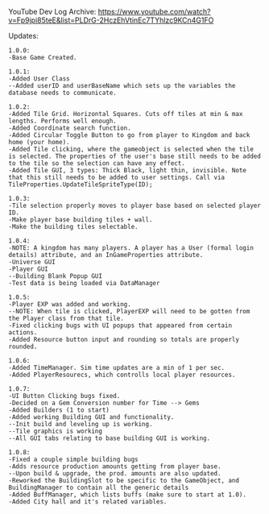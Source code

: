 YouTube Dev Log Archive: https://www.youtube.com/watch?v=Fp9jpi85teE&list=PLDrG-2HczEhVtinEc7TYhlzc9KCn4G1FO

Updates:

    1.0.0:
    -Base Game Created.

    1.0.1:
    -Added User Class
    --Added userID and userBaseName which sets up the variables the database needs to communicate.

    1.0.2:
    -Added Tile Grid. Horizontal Squares. Cuts off tiles at min & max lengths. Performs well enough.
    -Added Coordinate search function.
    -Added Circular Toggle Button to go from player to Kingdom and back home (your home).
    -Added Tile clicking, where the gameobject is selected when the tile is selected. The properties of the user's base still needs to be added to the tile so the selection can have any effect.
    -Added Tile GUI, 3 types: Thick Black, light thin, invisible. Note that this still needs to be added to user settings. Call via TileProperties.UpdateTileSpriteType(ID);

    1.0.3:
    -Tile selection properly moves to player base based on selected player ID.
    -Make player base building tiles + wall.
    -Make the building tiles selectable.

    1.0.4:
    -NOTE: A kingdom has many players. A player has a User (formal login details) attribute, and an InGameProperties attribute.
    -Universe GUI
    -Player GUI
    --Building Blank Popup GUI
    -Test data is being loaded via DataManager

    1.0.5:
    -Player EXP was added and working.
    --NOTE: When tile is clicked, PlayerEXP will need to be gotten from the Player class from that tile.
    -Fixed clicking bugs with UI popups that appeared from certain actions.
    -Added Resource button input and rounding so totals are properly rounded.

    1.0.6:
    -Added TimeManager. Sim time updates are a min of 1 per sec.
    -Added PlayerResourecs, which controlls local player resources.

    1.0.7:
    -UI Button Clicking bugs fixed.
    -Decided on a Gem Conversion number for Time --> Gems
    -Added Builders (1 to start)
    -Added working Building GUI and functionality.
    --Init build and leveling up is working.
    --Tile graphics is working
    --All GUI tabs relating to base building GUI is working.

    1.0.8:
    -Fixed a couple simple building bugs
    -Adds resource production amounts getting from player base.
    --Upon build & upgrade, the prod. amounts are also updated.
    -Reworked the BuildingSlot to be specific to the GameObject, and BuildingManager to contain all the generic details
    -Added BuffManager, which lists buffs (make sure to start at 1.0).
    -Added City hall and it's related variables.
